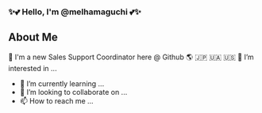 ### ✨💕 Hello, I'm @melhamaguchi 💕✨

## About Me
🌱 I'm a new Sales Support Coordinator here @ Github
🌎 🇯🇵 🇺🇦 🇺🇸
👀 I’m interested in ...
- 🌱 I’m currently learning ...
- 💞️ I’m looking to collaborate on ...
- 📫 How to reach me ...
